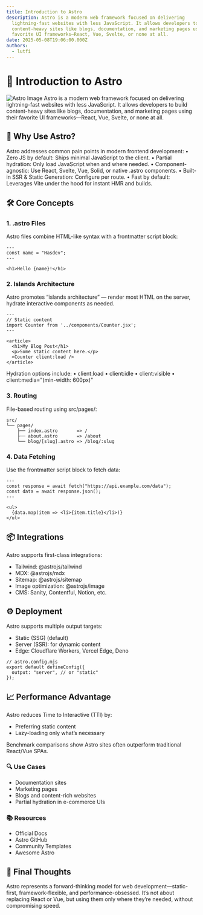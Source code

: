 ```yaml
---
title: Introduction to Astro
description: Astro is a modern web framework focused on delivering
  lightning-fast websites with less JavaScript. It allows developers to build
  content-heavy sites like blogs, documentation, and marketing pages using their
  favorite UI frameworks—React, Vue, Svelte, or none at all.
date: 2025-05-08T19:06:00.000Z
authors:
  - lutfi
---
```

# 🌌 Introduction to Astro

![Astro Image](https://cdn.buttercms.com/xrVbfdR5TBy4iTaY4xl7)
Astro is a modern web framework focused on delivering lightning-fast websites with less JavaScript. It allows developers to build content-heavy sites like blogs, documentation, and marketing pages using their favorite UI frameworks—React, Vue, Svelte, or none at all.

## 🚀 Why Use Astro?

Astro addresses common pain points in modern frontend development:
	•	Zero JS by default: Ships minimal JavaScript to the client.
	•	Partial hydration: Only load JavaScript when and where needed.
	•	Component-agnostic: Use React, Svelte, Vue, Solid, or native .astro components.
	•	Built-in SSR & Static Generation: Configure per route.
	•	Fast by default: Leverages Vite under the hood for instant HMR and builds.

## 🛠️ Core Concepts

### 1. .astro Files

Astro files combine HTML-like syntax with a frontmatter script block:

```
---
const name = "Hasdev";
---

<h1>Hello {name}!</h1>
```


### 2. Islands Architecture

Astro promotes “islands architecture” — render most HTML on the server, hydrate interactive components as needed.

```
---
// Static content
import Counter from '../components/Counter.jsx';
---

<article>
  <h1>My Blog Post</h1>
  <p>Some static content here.</p>
  <Counter client:load />
</article>
```

Hydration options include:
	•	client:load
	•	client:idle
	•	client:visible
	•	client:media="(min-width: 600px)"

### 3. Routing

File-based routing using src/pages/:
```
src/
└── pages/
    ├── index.astro       => /
    ├── about.astro       => /about
    └── blog/[slug].astro => /blog/:slug
```

### 4. Data Fetching

Use the frontmatter script block to fetch data:
```
---
const response = await fetch("https://api.example.com/data");
const data = await response.json();
---

<ul>
  {data.map(item => <li>{item.title}</li>)}
</ul>

```


## 📦 Integrations

Astro supports first-class integrations:
- Tailwind: @astrojs/tailwind
- MDX: @astrojs/mdx
- Sitemap: @astrojs/sitemap
- Image optimization: @astrojs/image
- CMS: Sanity, Contentful, Notion, etc.


## ⚙️ Deployment

Astro supports multiple output targets:
- Static (SSG) (default)
- Server (SSR): for dynamic content
- Edge: Cloudflare Workers, Vercel Edge, Deno
```
// astro.config.mjs
export default defineConfig({
  output: "server", // or "static"
});
```

## 📈 Performance Advantage

Astro reduces Time to Interactive (TTI) by:
- Preferring static content
- Lazy-loading only what’s necessary

Benchmark comparisons show Astro sites often outperform traditional React/Vue SPAs.

### 🔍 Use Cases
- Documentation sites
- Marketing pages
- Blogs and content-rich websites
- Partial hydration in e-commerce UIs

### 📚 Resources
- Official Docs
- Astro GitHub
- Community Templates
- Awesome Astro

## 🧠 Final Thoughts

Astro represents a forward-thinking model for web development—static-first, framework-flexible, and performance-obsessed. It’s not about replacing React or Vue, but using them only where they’re needed, without compromising speed.
